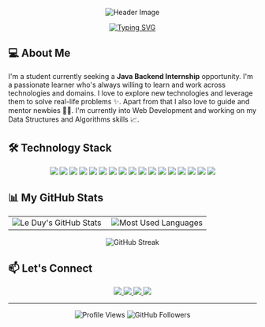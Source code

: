 <p align="center">
  <img src="strategy.png" alt="Header Image">
</p>
<!-- Typing SVG by DenverCoder1 - https://github.com/DenverCoder1/readme-typing-svg -->
<!-- To change the text, visit https://readme-typing-svg.demolab.com/ -->
<p align="center">
  <a href="https://git.io/typing-svg"><img src="https://readme-typing-svg.demolab.com?font=Fira+Code&pause=1000&color=F70000&center=true&vCenter=true&width=430&lines=Hey+there!;I%27m+a+Student!;Always+learning+new+things" alt="Typing SVG" /></a>
</p>


## 💻 About Me

I'm a student currently seeking a **Java Backend Internship** opportunity. I'm a passionate learner who's always willing to learn and work across technologies and domains. I love to explore new technologies and leverage them to solve real-life problems ✨. Apart from that I also love to guide and mentor newbies 👨‍💻. I'm currently into Web Development and working on my Data Structures and Algorithms skills 📈.

## 🛠️ Technology Stack

<div align="center">
  <img src="https://img.shields.io/badge/Java-ED8B00?style=for-the-badge&logo=java&logoColor=white" />
  <img src="https://img.shields.io/badge/Spring_Boot-6DB33F?style=for-the-badge&logo=spring-boot&logoColor=white" />
  <img src="https://img.shields.io/badge/Spring_Security-6DB33F?style=for-the-badge&logo=spring-security&logoColor=white" />
  <img src="https://img.shields.io/badge/MySQL-00000F?style=for-the-badge&logo=mysql&logoColor=white" />
  <img src="https://img.shields.io/badge/Microsoft_SQL_Server-CC2927?style=for-the-badge&logo=microsoft-sql-server&logoColor=white" />
  <img src="https://img.shields.io/badge/MongoDB-4EA94B?style=for-the-badge&logo=mongodb&logoColor=white" />
  <img src="https://img.shields.io/badge/React-20232A?style=for-the-badge&logo=react&logoColor=61DAFB" />
  <img src="https://img.shields.io/badge/Redux-593D88?style=for-the-badge&logo=redux&logoColor=white" />
  <img src="https://img.shields.io/badge/JavaScript-F7DF1E?style=for-the-badge&logo=javascript&logoColor=black" />
  <img src="https://img.shields.io/badge/HTML5-E34F26?style=for-the-badge&logo=html5&logoColor=white" />
  <img src="https://img.shields.io/badge/CSS3-1572B6?style=for-the-badge&logo=css3&logoColor=white" />
  <img src="https://img.shields.io/badge/Tailwind_CSS-38B2AC?style=for-the-badge&logo=tailwind-css&logoColor=white" />
  <img src="https://img.shields.io/badge/Git-F05032?style=for-the-badge&logo=git&logoColor=white" />
  <img src="https://img.shields.io/badge/Docker-2496ED?style=for-the-badge&logo=docker&logoColor=white" />
  <img src="https://img.shields.io/badge/Postman-FF6C37?style=for-the-badge&logo=postman&logoColor=white" />
  <img src="https://img.shields.io/badge/IntelliJ_IDEA-000000?style=for-the-badge&logo=intellij-idea&logoColor=white" />
  <img src="https://img.shields.io/badge/VS_Code-007ACC?style=for-the-badge&logo=visual-studio-code&logoColor=white" />
</div>

## 📊 My GitHub Stats

<div align="center">
  <table>
    <tr>
      <td style="vertical-align: top; width: 50%;">
        <img src="https://github-readme-stats.vercel.app/api?username=leduy2004-coder&show_icons=true&theme=radical&hide_border=true&include_all_commits=true&count_private=true&custom_title=Le%20Duy%27s%20GitHub%20Stats" alt="Le Duy's GitHub Stats" />
      </td>
      <td style="vertical-align: top; width: 50%;">
        <img src="https://github-readme-stats.vercel.app/api/top-langs/?username=leduy2004-coder&layout=compact&theme=radical&hide_border=true&custom_title=Most%20Used%20Languages" alt="Most Used Languages" />
      </td>
    </tr>
  </table>
</div>

<div align="center">
  <img src="https://github-readme-streak-stats.herokuapp.com/?user=leduy2004-coder&theme=radical&hide_border=true" alt="GitHub Streak" />
</div>

## 📫 Let's Connect

<div align="center">
  <a href="mailto:leduy8762@gmail.com">
    <img src="https://img.shields.io/badge/Gmail-D14836?style=for-the-badge&logo=gmail&logoColor=white" />
  </a>
  <a href="https://www.facebook.com/le.duy.315187">
    <img src="https://img.shields.io/badge/Facebook-1877F2?style=for-the-badge&logo=facebook&logoColor=white" />
  </a>
  <a href="https://zalo.me/0358544909">
    <img src="https://img.shields.io/badge/Zalo-0068FF?style=for-the-badge&logo=zalo&logoColor=white" />
  </a>
  <a href="https://github.com/leduy2004-coder">
    <img src="https://img.shields.io/badge/GitHub-100000?style=for-the-badge&logo=github&logoColor=white" />
  </a>
</div>

---

<div align="center">
  <img src="https://komarev.com/ghpvc/?username=leduy2004-coder&style=flat-square&color=blue" alt="Profile Views" />
  <img src="https://img.shields.io/github/followers/leduy2004-coder?label=Followers&style=social" alt="GitHub Followers" />
</div>


